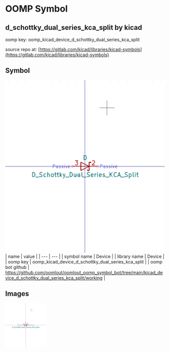 # OOMP Symbol  
## d_schottky_dual_series_kca_split  by kicad  
  
oomp key: oomp_kicad_device_d_schottky_dual_series_kca_split  
  
source repo at: [https://gitlab.com/kicad/libraries/kicad-symbols](https://gitlab.com/kicad/libraries/kicad-symbols)  
## Symbol  
  
[![working.png](working_600.png)](working.png)  
| name | value | 
| --- | --- | 
| symbol name | Device | 
| library name | Device | 
| oomp key | oomp_kicad_device_d_schottky_dual_series_kca_split | 
| oomp bot github | https://github.com/oomlout/oomlout_oomp_symbol_bot/tree/main/kicad_device_d_schottky_dual_series_kca_split/working | 
## Images  
  
[![working.png](working_140.png)](working.png)  
